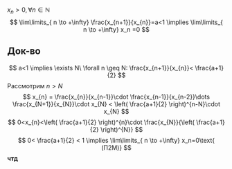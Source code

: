 $x_{n} >0, \forall n \in \mathbb{N}$
$$
\lim\limits_{ n \to +\infty} \frac{x_{n+1}}{x_{n}}=a<1 \implies \lim\limits_{ n \to +\infty} x_n =0
$$
## Док-во

$$
a<1 \implies \exists N\ \forall n \geq N: \frac{x_{n+1}}{x_{n}}< \frac{a+1}{2}
$$
Рассмотрим $n>N$
$$
x_{n} = \frac{x_{n}}{x_{n-1}}\cdot \frac{x_{n-1}}{x_{n-2}}\dots \frac{x_{N+1}}{x_{N}}\cdot x_{N} < \left( \frac{a+1}{2} \right)^{n-N}\cdot x_{N}
$$
$$
0<x_{n}<\left( \frac{a+1}{2} \right)^{n}\cdot \frac{x_{N}}{\left( \frac{a+1}{2} \right)^{N}}
$$
$$
0< \frac{a+1}{2} < 1 \implies \lim\limits_{ n \to +\infty} x_n=0\text{ (П2М)} 
$$
**чтд**
